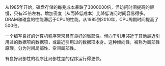 从1985年开始，磁盘存储的每兆成本暴跌了3000000倍，但访问时间提高的很慢，只有25倍左右。增加密度（从而降低成本）比降低访问时间容易得多。DRAM和磁盘的性能滞后于CPU的性能。从1985到2010年，CPU周期时间提高了500倍。

一个编写良好的计算机程序常常具有良好的局部性。倾向于引用邻近于其他最近引用过的数据项的数据项，或最近引用过的数据项本身。这种倾向性，被称为局部性原理。分为时间局部性、空间局部性。

有良好局部性的程序比局部性差的程序运行得更快。
